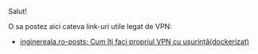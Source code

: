 Salut!

O sa postez aici cateva link-uri utile legat de VPN:

 - [inginereala.ro-posts: Cum îți faci propriul VPN cu ușurință(dockerizat)](https://inginereala.ro/posts/cum-sa-iti-faci-propriul-vpn/)
